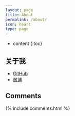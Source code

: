 ```yaml
---
layout: page
title: About
permalink: /about/
icon: heart
type: page
---
```


* content
{:toc}

## 关于我

- [GitHub](https://github.com/7666)
- [微博](http://weibo.com/wxk1994)



## Comments

{% include comments.html %}
